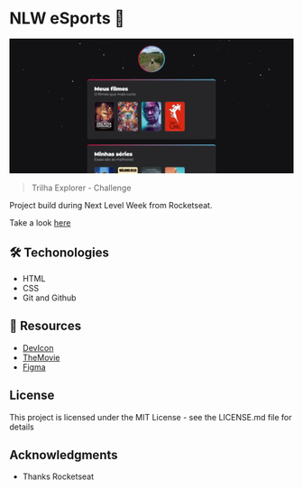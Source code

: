 # NLW eSports 🚀

![preview](/github/preview.png)

> Trilha Explorer - Challenge

Project build during Next Level Week from Rocketseat.

Take a look [here](https://vivianemartini.github.io/nlw-eSports-explorer-desafio/)

## 🛠️ Techonologies

- HTML
- CSS
- Git and Github

## 📄 Resources

- [DevIcon](https://devicon.dev/)
- [TheMovie](https://www.themoviedb.org/)
- [Figma](https://www.figma.com/file/7m8EnJ23p7Nfwrlb3c4Ois/NLW-eSports---Desafio-Extra?node-id=79%3A2502)

## License
This project is licensed under the MIT License - see the LICENSE.md file for details

## Acknowledgments
- Thanks Rocketseat

